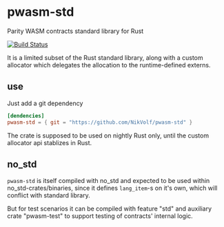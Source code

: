 # pwasm-std

Parity WASM contracts standard library for Rust

[![Build Status](https://travis-ci.org/NikVolf/pwasm-std.svg?branch=master)](https://travis-ci.org/NikVolf/pwasm-std)

It is a limited subset of the Rust standard library, along with a custom allocator which delegates the allocation to the runtime-defined externs.

## use

Just add a git dependency
```toml
[dendencies] 
pwasm-std = { git = "https://github.com/NikVolf/pwasm-std" }
```

The crate is supposed to be used on nightly Rust only, until the custom allocator api stablizes in Rust.

## no_std

`pwasm-std` is itself compiled with no_std and expected to be used within no_std-crates/binaries, since it defines `lang_item`-s on it's own, which will conflict with standard library.

But for test scenarios it can be compiled with feature "std" and auxiliary crate "pwasm-test" to support testing of contracts' internal logic.
